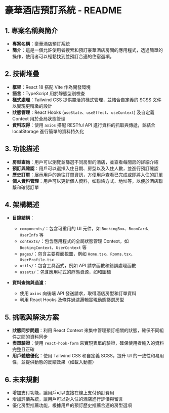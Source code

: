 # 豪華酒店預訂系統 - README

## 1. 專案名稱與簡介

- **專案名稱**：豪華酒店預訂系統
- **簡介**：這是一個允許使用者搜索和預訂豪華酒店房間的應用程式，透過簡單的操作，使用者可以輕鬆找到並預訂合適的住宿選項。

## 2. 技術堆疊

- **框架**：React 18 搭配 Vite 作為開發環境
- **語言**：TypeScript 用於靜態型別檢查
- **樣式處理**：Tailwind CSS 提供靈活的樣式管理，並結合自定義的 SCSS 文件以實現更精緻的設計
- **狀態管理**：React Hooks (`useState`、`useEffect`、`useContext`) 及自定義 Context 用於全局狀態管理
- **資料取得**：使用 `axios` 搭配 RESTful API 進行資料的抓取與傳遞，並結合 localStorage 進行簡單的資料持久化

## 3. 功能描述

- **房型查詢**：用戶可以瀏覽並篩選不同房型的酒店，並查看每間房的詳細介紹
- **預訂與確認**：用戶可以選擇入住日期、房型以及入住人數，並進行預訂確認
- **歷史訂單**：展示用戶的過往訂單資訊，方便用戶查看已完成或即將入住的訂單
- **個人資料管理**：用戶可以更新個人資料，如聯絡方式、地址等，以便於酒店聯繫和確認訂單

## 4. 架構概述

- **目錄結構**：

  - `components/`：包含可重用的 UI 元件，如 `BookingBox`、`RoomCard`、`UserInfo` 等
  - `contexts/`：包含應用程式的全局狀態管理 Context，如 `BookingContext`、`UserContext` 等
  - `pages/`：包含主要頁面視圖，例如 `Home.tsx`、`Rooms.tsx`、`UserProfile.tsx`
  - `utils/`：包含工具函式，例如 API 請求函數和錯誤處理函數
  - `assets/`：包含應用程式的靜態資源，如和圖標

- **資料查詢與過濾**：
  - 使用 `axios` 向後端 API 發送請求，取得酒店房型和訂單資料
  - 利用 React Hooks 及條件過濾邏輯實現動態篩選房型

## 5. 挑戰與解決方案

- **狀態同步問題**：利用 React Context 來集中管理預訂相關的狀態，確保不同組件之間的資料同步
- **表單驗證**：使用 `react-hook-form` 來實現表單的驗證，確保使用者輸入的資料完整且正確
- **用戶體驗優化**：使用 Tailwind CSS 和自定義 SCSS，提升 UI 的一致性和易用性，並提供動態的反饋效果（如載入動畫）

## 6. 未來規劃

- 增加支付功能，讓用戶可以直接在線上支付預訂費用
- 增加評價系統，讓用戶可以對入住的酒店進行評價與留言
- 優化房型推薦功能，根據用戶的預訂歷史推薦合適的房型選項
